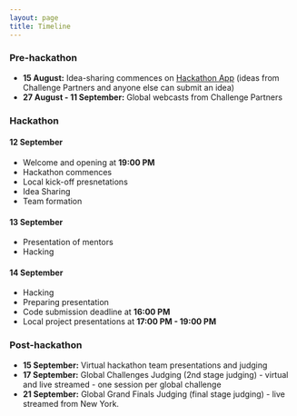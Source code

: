 ```yaml
---
layout: page
title: Timeline
---
```


### Pre-hackathon
* **15 August:** Idea-sharing commences on [Hackathon App](https://geekli.st/hackathon/hack4good-06) (ideas from Challenge Partners and anyone else can submit an idea)
* **27 August - 11 September:** Global webcasts from Challenge Partners

### Hackathon
#### 12 September
* Welcome and opening at **19:00 PM**
* Hackathon commences
* Local kick-off presnetations
* Idea Sharing
* Team formation

#### 13 September
* Presentation of mentors
* Hacking

#### 14 September
* Hacking
* Preparing presentation
* Code submission deadline at **16:00 PM**
* Local project presentations at **17:00 PM - 19:00 PM**

### Post-hackathon
* **15 September:** Virtual hackathon team presentations and judging
* **17 September:** Global Challenges Judging (2nd stage judging) - virtual and live streamed - one session per global challenge
* **21 September:** Global Grand Finals Judging (final stage judging) - live streamed from New York.
